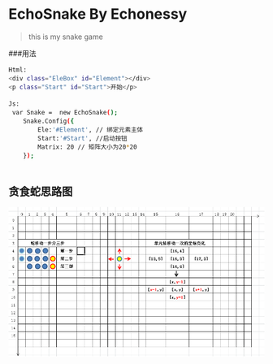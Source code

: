 # EchoSnake  By Echonessy

> this is my snake game

###用法
``` bash
Html:
<div class="EleBox" id="Element"></div>
<p class="Start" id="Start">开始</p>

Js:
 var Snake =  new EchoSnake();
    Snake.Config({
        Ele:'#Element', // 绑定元素主体
        Start:'#Start', //启动按钮
        Matrix: 20 // 矩阵大小为20*20 
    });
    
```




## 贪食蛇思路图

![image](https://github.com/Echonessy/EchoSnake/blob/master/read/1.png)
